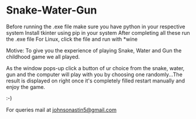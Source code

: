 # Snake-Water-Gun
Before running the .exe file make sure you have python in your respective system Install tkinter using pip in your system After completing all these run the .exe file For Linux, click the file and run with *wine

Motive: To give you the experience of playing Snake, Water and Gun the childhood game we all played.

As the window pops-up click a button of ur choice from the snake, water, gun and the computer will play with you by choosing one randomly...The result is displayed on right once it's completely filled restart manually and enjoy the game. 

:-)

For queries mail at johnsonastin5@gmail.com
